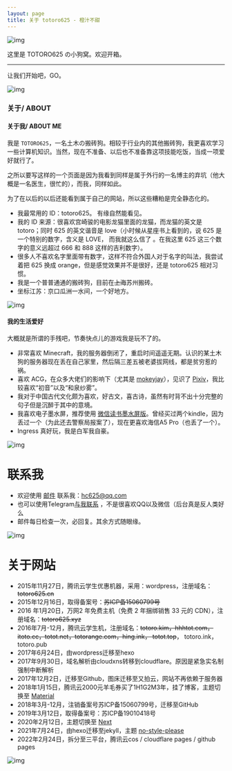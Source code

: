 ```yaml
---
layout: page
title: 关于 totoro625 - 橙汁不甜
---
```


![img](https://img.totoro.pub/pages/cat01.png)

这里是 TOTORO625 の小狗窝。欢迎开箱。

------

让我们开始吧，GO。

![img](https://img.totoro.pub/pages/cat05.png)

### 关于/ ABOUT

#### 关于我/ ABOUT ME

我是 `TOTORO625`，一名土木の搬砖狗。相较于行业内的其他搬砖狗，我更喜欢学习一些计算机知识。当然，现在不准备、以后也不准备靠这项技能吃饭，当成一项爱好就行了。

之所以要写这样的一个页面是因为我看到同样是属于外行的一名博主的弃坑（他大概是一名医生，很忙的），而我，同样如此。

为了在以后的以后还能看到属于自己的网站，所以这些糟粕是完全静态化的。

- 我最常用的 ID：totoro625。 有缘自然能看见。
- 我的 ID 来源：很喜欢宫崎骏的电影龙猫里面的龙猫，而龙猫的英文是 totoro；同时 625 的英文谐音是 love（小时候从星座书上看到的，说 625 是一个特别的数字，含义是 LOVE， 而我就这么信了 。在我这里 625 这三个数字的意义远超过 666 和 888 这样的吉利数字）。
- 很多人不喜欢名字里面带有数字，这样不符合外国人对于名字的叫法，我尝试着把 625 换成 orange，但是感觉效果并不是很好，还是 totoro625 相对习惯。
- 我是一个普普通通的搬砖狗，目前在~~上海~~苏州搬砖。
- 坐标江苏：京口瓜洲一水间，一个好地方。

![img](https://img.totoro.pub/pages/cat02.png)

#### 我的生活爱好

大概就是所谓的手残吧，节奏快点儿的游戏我是玩不了的。

- 非常喜欢 Minecraft，我的服务器倒闭了，重启时间遥遥无期。认识的某土木狗的服务器现在丢在自己家里，然后隔三差五被老婆拔网线，都是贫穷惹的祸。
- 喜欢 ACG，在众多大佬们的影响下（尤其是 [mokeyjay](https://www.mokeyjay.com/)），见识了 [Pixiv](http://www.pixiv.net/)，我比较喜欢“初音”以及“和泉纱雾”。
- 我对于中国古代文化颇为喜欢，好古文，喜古诗，虽然有时背不出十分完整的句子但是沉醉于其中的意境。
- 我喜欢电子墨水屏，推荐使用 [微信读书墨水屏版](https://ink.qq.com/)。曾经买过两个kindle，因为丢过一个（为此还去警察局报案了），现在更喜欢海信A5 Pro（也丢了一个）。
- Ingress 真好玩，我是白军我自豪。

![img](https://img.totoro.pub/pages/cat03.png)

# 联系我

- 欢迎使用 [邮件](mailto:hc625@qq.com) 联系我：[hc625@qq.com](mailto:hc625@qq.com)
- 也可以使用Telegram[与我联系](https://t.me/totoro625) ，不是很喜欢QQ以及微信（后台真是反人类好么
- 邮件每日检查一次，必回复。其余方式随眼缘。

![img](https://img.totoro.pub/pages/cat04.png)

# 关于网站

- 2015年11月27日，腾讯云学生优惠机器，采用：wordpress，注册域名：~~totoro625.cn~~
- 2015年12月16日，取得备案号：~~苏ICP备15060799号~~
- 2016 年1月20日，万网2 年免费主机（免费 2 年捆绑销售 33 元的 CDN），注册域名：~~totoro625.xyz~~
- 2016年7月-12月，腾讯云学生机，注册域名：~~totoro.kim，hhhtot.com，itoto.cc，totot.net，totorange.com，hing.ink， totot.top~~， totoro.ink， totoro.pub
- 2017年6月24日，由wordpress迁移至hexo
- 2017年9月30日，域名解析由cloudxns转移到cloudflare。原因是紧急实名制强制中断解析
- 2017年12月2日，迁移至Github，图床迁移至又拍云，网站不再依赖于服务器
- 2018年1月15日，腾讯云2000元羊毛券买了1H1G2M3年，挂了博客，主题切换至 [Material](https://github.com/viosey/hexo-theme-material)
- 2018年3月-12月，注销备案号苏ICP备15060799号，迁移至GitHub
- 2019年3月12日，取得备案号：苏ICP备19010418号
- 2020年2月12日，主题切换至 [Next](https://github.com/theme-next/hexo-theme-next)
- 2021年7月24日，由hexo迁移至jekyll，主题 [no-style-please](https://github.com/riggraz/no-style-please)
- 2022年2月24日，拆分至三平台，腾讯云cos / cloudflare pages / github pages



![img](https://img.totoro.pub/pages/cat06.png)

